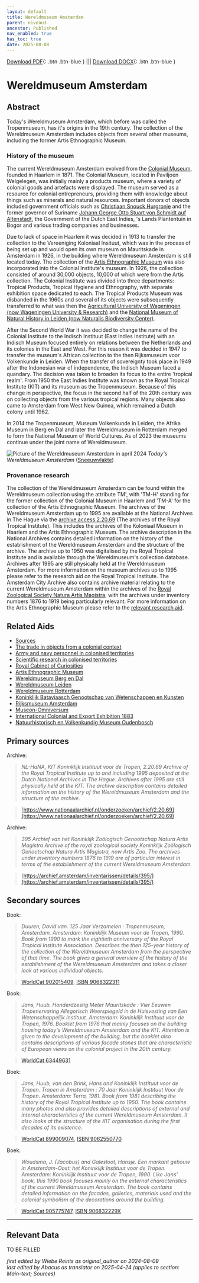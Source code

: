 ```yaml
---
layout: default
title: Wereldmuseum Amsterdam
parent: niveau3
ancestor: Published
nav_enabled: true
has_toc: true
date: 2025-08-08
--- 
```



[Download PDF](https://raw.githubusercontent.com/colonial-heritage/research-guides-dev/refs/heads/main/EXPORTS/published/PDF/niveau3/English/WMAmsterdam.pdf){: .btn .btn-blue } |||    [Download DOCX](https://raw.githubusercontent.com/colonial-heritage/research-guides-dev/refs/heads/main/EXPORTS/published/DOCX/niveau3/English/WMAmsterdam.docx){: .btn .btn-blue }


# Wereldmuseum Amsterdam


## Abstract

Today's Wereldmuseum Amsterdam, which before was called the Tropenmuseum, has it's origins in the 19th century. The collection of the Wereldmuseum Amsterdam includes objects from several other museums, including the former Artis Ethnographic Museum.

### History of the museum

The current Wereldmuseum Amsterdam evolved from the [Colonial Museum](http://www.wikidata.org/entity/Q51871893), founded in Haarlem in 1871. The Colonial Museum, located in Paviljoen Welgelegen, was initially mainly a products museum, where a variety of colonial goods and artefacts were displayed. The museum served as a resource for colonial entrepreneurs, providing them with knowledge about things such as minerals and natural resources. Important donors of objects included government officials such as [Christiaan Snouck Hurgronje](http://www.wikidata.org/entity/Q731829) and the former governor of Suriname [Johann George Otto Stuart von Schmidt auf Altenstadt](http://www.wikidata.org/entity/Q1694028), the Government of the Dutch East Indies, 's Lands Plantentuin in Bogor and various trading companies and businesses.

Due to lack of space in Haarlem it was decided in 1913 to transfer the collection to the Vereeniging Koloniaal Insituut, which was in the process of being set up and would open its own museum on Mauritskade in Amsterdam in 1926, in the building where Wereldmuseum Amsterdam is still located today. The collection of the [Artis Ethnographic Museum](https://app.colonialcollections.nl/en/research-aids/https%3A%2F%2Fn2t%252Enet%2Fark%3A%2F27023%2F44a7a61d62ca8589d6a93e6fde593593) was also incorporated into the Colonial Institute's museum. In 1926, the collection consisted of around 30,000 objects, 10,000 of which were from the Artis collection. The Colonial Institute was divided into three departments: Tropical Products, Tropical Hygiene and Ethnography, with separate exhibition space dedicated to each. The Tropical Products Museum was disbanded in the 1960s and several of its objects were subsequently transferred to what was then the [Agricultural University of Wageningen (now Wageningen University & Research)](https://app.colonialcollections.nl/en/research-aids/https%3A%2F%2Fn2t%252Enet%2Fark%3A%2F27023%2F2c7a29ba107a49a29f1251631db1cf11) and the [National Museum of Natural History in Leiden (now Naturalis Biodiversity Center)](https://app.colonialcollections.nl/en/research-aids/https%3A%2F%2Fn2t%252Enet%2Fark%3A%2F27023%2Fb897e22a1eae224b0ca13b5ec14d51cb). 

After the Second World War it was decided to change the name of the Colonial Institute to the Indisch Instituut (East Indies Institute) with an Indisch Museum focused entirely on relations between the Netherlands and its colonies in the East and West. For this reason it was decided in 1947 to transfer the museum's African collection to the then Rijksmuseum voor Volkenkunde in Leiden. When the transfer of sovereignty took place in 1949 after the Indonesian war of independence, the Indisch Museum faced a quandary. The decision was taken to broaden its focus to the entire 'tropical realm'. From 1950 the East Indies Institute was known as the Royal Tropical Institute (KIT) and its museum as the Tropenmuseum. Because of this change in perspective, the focus in the second half of the 20th century was on collecting objects from the various tropical regions. Many objects also came to Amsterdam from West New Guinea, which remained a Dutch colony until 1962.

In 2014 the Tropenmuseum, Museum Volkenkunde in Leiden, the Afrika Museum in Berg en Dal and later the Wereldmuseum in Rotterdam merged to form the National Museum of World Cultures. As of 2023 the museums continue under the joint name of Wereldmuseum.

![Picture of the Wereldmuseum Amsterdam in april 2024](https://upload.wikimedia.org/wikipedia/commons/8/86/Wereldmuseum_Amsterdam_%282024%29.jpg)
_Today's Wereldmuseum Amsterdam_ ([Sneeuwvlakte](https://commons.wikimedia.org/wiki/File:Wereldmuseum_Amsterdam_(2024).jpg))

### Provenance research

The collection of the Wereldmuseum Amsterdam can be found within the Wereldmuseum collection using the attribute TM', with 'TM-H' standing for the former collection of the Colonial Museum in Haarlem and 'TM-A' for the collection of the Artis Ethnographic Museum. The archives of the Wereldmuseum Amsterdam up to 1995 are available at the National Archives in The Hague via the [archive access 2.20.69](https://www.nationaalarchief.nl/onderzoeken/archief/2.20.69) (The archives of the Royal Tropical Institute). This includes the archives of the Koloniaal Museum in Haarlem and the Artis Ethnographic Museum. The archive description in the National Archives contains detailed information on the history of the establishment of the Wereldmuseum Amsterdam and the structure of the archive. The archive up to 1950 was digitalised by the Royal Tropical Institute and is available through the Wereldmuseum's collection database. Archives after 1995 are still physically held at the Wereldmuseum Amsterdam. For more information on the museum archives up to 1995 please refer to the research aid on the Royal Tropical Institute. The Amsterdam City Archive also contains archive material relating to the current Wereldmuseum Amsterdam within the archives of the [Royal Zoological Society Natura Artis Magistra](https://archief.amsterdam/inventarissen/details/395/), with the archives under inventory numbers 1876 to 1919 being particularly relevant. For more information on the Artis Ethnographic Museum please refer to the [relevant research aid](https://app.colonialcollections.nl/en/research-aids/https%3A%2F%2Fn2t%252Enet%2Fark%3A%2F27023%2F44a7a61d62ca8589d6a93e6fde593593). 


## Related Aids

 - [Sources](niveau1/English/Sources_20240501.yml)  
 - [The trade in objects from a colonial context](niveau2/English/Trade_20240316.yml)  
 - [Army and navy personnel in colonised territories](niveau2/English/MilitaryAndNavy_20240417.yml)  
 - [Scientific research in colonised territories](niveau2/English/Science_20240821.yml)  
 - [Royal Cabinet of Curiosities](niveau3/English/KKZ_20240417.yml)  
 - [Artis Ethnographic Museum](niveau3/English/EMArtis_20240712.yml)  
 - [Wereldmuseum Berg en Dal](niveau3/English/WMBergEnDal_20241001.yml)  
 - [Wereldmuseum Leiden](niveau3/English/WMLeiden_20240508.yml)  
 - [Wereldmuseum Rotterdam](niveau3/English/WMRotterdam_2040822.yml)  
 - [Koninklijk Bataviaasch Genootschap van Wetenschappen en Kunsten](niveau3/English/KITLV_20240704.yml)  
 - [Rijksmuseum Amsterdam](niveau3/English/RijksmuseumAmsterdam_20240905.yml)  
 - [Museon-Omniversum](niveau3/English/Museon_20250513.yml)  
 - [International Colonial and Export Exhibition 1883](niveau3/English/Wereldtentoonstelling1883_20250602.yml)  
 - [Natuurhistorisch en Volkenkundig Museum Oudenbosch](niveau3/English/MOudenbosch_20250603.yml)  

## Primary sources

Archive:
  > *NL-HaNA, KIT Koninklijk Instituut voor de Tropen, 2.20.69*
  > _Archive of the Royal Tropical Institute up to and including 1995 deposited at the Dutch National Archives in The Hague. Archives after 1995 are still physically held at the KIT. The archive description contains detailed information on the history of the Wereldmuseum Amsterdam and the structure of the archive._  

  > [https://www.nationaalarchief.nl/onderzoeken/archief/2.20.69](https://www.nationaalarchief.nl/onderzoeken/archief/2.20.69)

Archive:
  > *395 Archief van het Koninklijk Zoölogisch Genootschap Natura Artis Magistra*
  > _Archive of the royal zoological society Koninklijk Zoölogisch Genootschap Natura Artis Magistra, now Artis Zoo. The archives under inventory numbers 1876 to 1919 are of particular interest in terms of the establishment of the current Wereldmuseum Amsterdam._  

  > [https://archief.amsterdam/inventarissen/details/395/](https://archief.amsterdam/inventarissen/details/395/)

## Secondary sources

Book:
  > *Duuren, David van. 125 Jaar Verzamelen : Tropenmuseum, Amsterdam. Amsterdam: Koninklijk Museum voor de Tropen, 1990.*
  > _Book from 1990 to mark the eightieth anniversary of the Royal Tropical Institute Association. Describes the then 125-year history of the collection of the Wereldmuseum Amsterdam from the perspective of that time. The book gives a general overview of the history of the establishment of the Wereldmuseum Amsterdam and takes a closer look at various individual objects._  

  > [WorldCat 902015409](https://search.worldcat.org/title/902015409), [ISBN 9068322311](https://isbnsearch.org/isbn/9068322311)

Book:
  > *Jans, Huub. Honderdzestig Meter Mauritskade : Vier Eeuwen Tropenervaring Allegorisch Weerspiegeld in de Huisvesting van Een Wetenschappelijk Instituut. Amsterdam: Koninklijk Instituut voor de Tropen, 1976.*
  > _Booklet from 1976 that mainly focuses on the building housing today's Wereldmuseum Amsterdam and the KIT. Attention is given to the development of the building, but the booklet also contains descriptions of various facade stones that are characteristic of European views on the colonial project in the 20th century._  

  > [WorldCat 63449631](https://search.worldcat.org/title/63449631)

Boek:
  > *Jans, Huub, van den Brink, Hans and Koninklijk Instituut voor de Tropen. Tropen in Amsterdam : 70 Jaar Koninklijk Instituut Voor de Tropen. Amsterdam: Terra, 1981.*
  > _Book from 1981 describing the history of the Royal Tropical Institute up to 1950. The book contains many photos and also provides detailed descriptions of external and internal characteristics of the current Wereldmuseum Amsterdam. It also looks at the structure of the KIT organisation during the first decades of its existence._  

  > [WorldCat 899009074](https://search.worldcat.org/title/899009074), [ISBN 9062550770](https://isbnsearch.org/isbn/9062550770)

Boek:
  > *Woudsma, J. (Jacobus) and Galesloot, Hansje. Een markant gebouw in Amsterdam-Oost: het Koninklijk Instituut voor de Tropen. Amsterdam: Koninklijk Instituut voor de Tropen, 1990.*
  > _Like Jans' book, this 1990 book focuses mainly on the external characteristics of the current Wereldmuseum Amsterdam. The book contains detailed information on the facades, galleries, materials used and the colonial symbolism of the decorations around the building._  

  > [WorldCat 905775747](https://search.worldcat.org/title/905775747), [ISBN 906832229X](https://isbnsearch.org/isbn/906832229X)



---
## Relevant Data 
TO BE FILLED

_first edited by Wiebe Reints as original_author on 2024-08-09_  
_last edited by Abacus as translator on 2025-04-24
(applies to section: Main-text; Sources)_
        